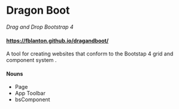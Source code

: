 # Dragon Boot
*Drag and Drop Bootstrap 4*

#### https://fblanton.github.io/dragandboot/

A tool for creating websites that conform to the Bootstap 4 grid and component system .

#### Nouns
* Page
* App Toolbar
* bsComponent
